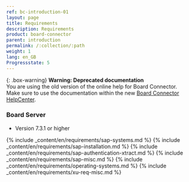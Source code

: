 ```yaml
---
ref: bc-introduction-01
layout: page
title: Requirements
description: Requirements
product: board-connector
parent: introduction
permalink: /:collection/:path
weight: 1
lang: en_GB
Progressstate: 5
---
```


{: .box-warning}
**Warning: Deprecated documentation** <br>
You are using the old version of the online help for Board Connector.<br>
Make sure to use the documentation within the new [Board Connector HelpCenter](https://helpcenter.theobald-software.com/board-connector/documentation/introduction/).

### Board Server

- Version 7.3.1 or higher

{% include _content/en/requirements/sap-systems.md %}
{% include _content/en/requirements/sap-installation.md %}
{% include _content/en/requirements/sap-authentication-xtract.md %}
{% include _content/en/requirements/sap-misc.md %}
{% include _content/en/requirements/operating-systems.md %}
{% include _content/en/requirements/xu-req-misc.md %}
